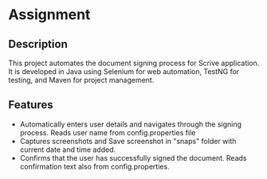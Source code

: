 # Assignment

## Description
This project automates the document signing process for Scrive application. It is developed in Java using Selenium for web automation, TestNG for testing, and Maven for project management.

## Features
- Automatically enters user details and navigates through the signing process. Reads user name from config.properties file
- Captures screenshots and Save screenshot in "snaps" folder with current date and time added. 
- Confirms that the user has successfully signed the document. Reads confirmation text also from config.properties. 
